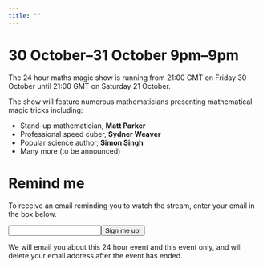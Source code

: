 ```yaml
---
title: ""
---
```


30 October&ndash;31 October 9pm&ndash;9pm
=========================================

The 24 hour maths magic show is running
from 21:00 GMT on Friday 30 October until 21:00 GMT on Saturday 21 October.

The show will feature numerous mathematicians presenting mathematical magic tricks including:

- Stand-up mathematician, <strong>Matt Parker</strong>
- Professional speed cuber, <strong>Sydner Weaver</strong>
- Popular science author, <strong>Simon Singh</strong>
- Many more (to be announced)


Remind me
=========

To receive an email reminding you to watch the stream, enter your email in the box below.

<div id="signup">
<input id="signup-email"><button onclick="return sign_me_up()">Sign me up!</button>
</div>

We will email you about this 24 hour event and this event only, and will delete your email address
after the event has ended.
